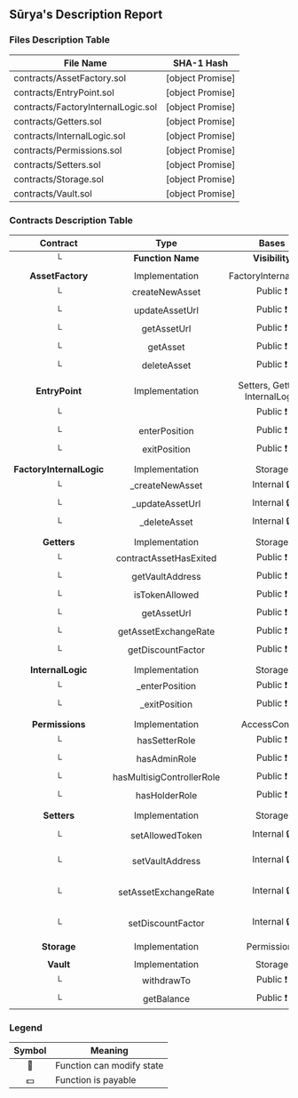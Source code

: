 ## Sūrya's Description Report

### Files Description Table


|  File Name  |  SHA-1 Hash  |
|-------------|--------------|
| contracts/AssetFactory.sol | [object Promise] |
| contracts/EntryPoint.sol | [object Promise] |
| contracts/FactoryInternalLogic.sol | [object Promise] |
| contracts/Getters.sol | [object Promise] |
| contracts/InternalLogic.sol | [object Promise] |
| contracts/Permissions.sol | [object Promise] |
| contracts/Setters.sol | [object Promise] |
| contracts/Storage.sol | [object Promise] |
| contracts/Vault.sol | [object Promise] |


### Contracts Description Table


|  Contract  |         Type        |       Bases      |                  |                 |
|:----------:|:-------------------:|:----------------:|:----------------:|:---------------:|
|     └      |  **Function Name**  |  **Visibility**  |  **Mutability**  |  **Modifiers**  |
||||||
| **AssetFactory** | Implementation | FactoryInternalLogic |||
| └ | createNewAsset | Public ❗️ | 🛑  |NO❗️ |
| └ | updateAssetUrl | Public ❗️ | 🛑  |NO❗️ |
| └ | getAssetUrl | Public ❗️ |   |NO❗️ |
| └ | getAsset | Public ❗️ |   |NO❗️ |
| └ | deleteAsset | Public ❗️ | 🛑  |NO❗️ |
||||||
| **EntryPoint** | Implementation | Setters, Getters, InternalLogic |||
| └ | <Constructor> | Public ❗️ | 🛑  |NO❗️ |
| └ | enterPosition | Public ❗️ | 🛑  |NO❗️ |
| └ | exitPosition | Public ❗️ | 🛑  |NO❗️ |
||||||
| **FactoryInternalLogic** | Implementation | Storage |||
| └ | _createNewAsset | Internal 🔒 | 🛑  | onlyAdmin |
| └ | _updateAssetUrl | Internal 🔒 | 🛑  | onlyAdmin |
| └ | _deleteAsset | Internal 🔒 | 🛑  | onlyAdmin |
||||||
| **Getters** | Implementation | Storage |||
| └ | contractAssetHasExited | Public ❗️ |   |NO❗️ |
| └ | getVaultAddress | Public ❗️ |   |NO❗️ |
| └ | isTokenAllowed | Public ❗️ |   |NO❗️ |
| └ | getAssetUrl | Public ❗️ |   |NO❗️ |
| └ | getAssetExchangeRate | Public ❗️ |   |NO❗️ |
| └ | getDiscountFactor | Public ❗️ |   |NO❗️ |
||||||
| **InternalLogic** | Implementation | Storage |||
| └ | _enterPosition | Public ❗️ | 🛑  |NO❗️ |
| └ | _exitPosition | Public ❗️ | 🛑  | onlyHolder |
||||||
| **Permissions** | Implementation | AccessControl |||
| └ | hasSetterRole | Public ❗️ |   |NO❗️ |
| └ | hasAdminRole | Public ❗️ |   |NO❗️ |
| └ | hasMultisigControllerRole | Public ❗️ |   |NO❗️ |
| └ | hasHolderRole | Public ❗️ |   |NO❗️ |
||||||
| **Setters** | Implementation | Storage |||
| └ | setAllowedToken | Internal 🔒 | 🛑  | differentValue onlySetter |
| └ | setVaultAddress | Internal 🔒 | 🛑  | notZeroAddress onlySetter |
| └ | setAssetExchangeRate | Internal 🔒 | 🛑  | notZeroAddress valueChanged onlySetter |
| └ | setDiscountFactor | Internal 🔒 | 🛑  | validDiscountFactor onlySetter |
||||||
| **Storage** | Implementation | Permissions |||
||||||
| **Vault** | Implementation | Storage |||
| └ | withdrawTo | Public ❗️ | 🛑  | onlyMultisigController |
| └ | getBalance | Public ❗️ |   |NO❗️ |


### Legend

|  Symbol  |  Meaning  |
|:--------:|-----------|
|    🛑    | Function can modify state |
|    💵    | Function is payable |
